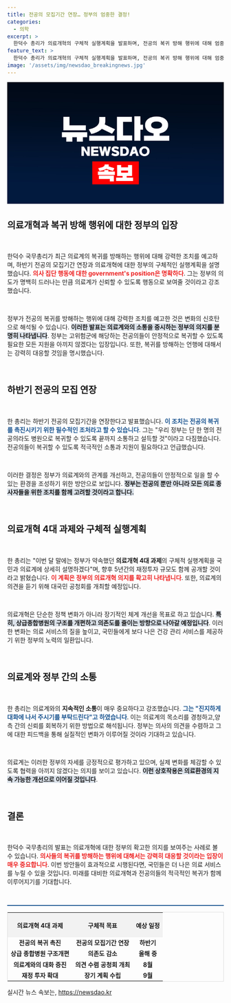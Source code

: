 ```yaml
---
title: 전공의 모집기간 연장… 정부의 엄중한 결정!
categories:
  - 의학
excerpt: >
  한덕수 총리가 의료개혁의 구체적 실행계획을 발표하며, 전공의 복귀 방해 행위에 대해 엄중 대응하겠다고 경고했다. 정부는 투명한 소통을 통해 의료계의 신뢰를 구축하겠다는 의지를 내비쳤다.
feature_text: >
  한덕수 총리가 의료개혁의 구체적 실행계획을 발표하며, 전공의 복귀 방해 행위에 대해 엄중 대응하겠다고 경고했다. 정부는 투명한 소통을 통해 의료계의 신뢰를 구축하겠다는 의지를 내비쳤다.
image: '/assets/img/newsdao_breakingnews.jpg'
---
```


<p><img src="/assets/img/newsdao_breakingnews.jpg" alt="pcversion 속보" /></p>

<h2 data-ke-size="size26">의료개혁과 복귀 방해 행위에 대한 정부의 입장</h2>

<p data-ke-size="size16">&nbsp;</p>

<p>한덕수 국무총리가 최근 의료계의 복귀를 방해하는 행위에 대해 강력한 조치를 예고하며, 하반기 전공의 모집기간 연장과 의료개혁에 대한 정부의 구체적인 실행계획을 설명했습니다. <b><span style="color: #ee2323;">의사 집단 행동에 대한 government's position은 명확하다</span></b>. 그는 정부의 의도가 명백히 드러나는 만큼 의료계가 신뢰할 수 있도록 행동으로 보여줄 것이라고 강조했습니다.</p>

<p data-ke-size="size16">&nbsp;</p>

<p>정부가 전공의 복귀를 방해하는 행위에 대해 강력한 조치를 예고한 것은 변화의 신호탄으로 해석될 수 있습니다. <b><span style="background-color: #21538527;">이러한 발표는 의료계와의 소통을 중시하는 정부의 의지를 분명히 나타냅니다</span></b>. 정부는 고위험군에 해당하는 전공의들이 안정적으로 복귀할 수 있도록 필요한 모든 지원을 아끼지 않겠다는 입장입니다. 또한, 복귀를 방해하는 언행에 대해서는 강력히 대응할 것임을 명시했습니다.</p>

<p data-ke-size="size16">&nbsp;</p>

<h2 data-ke-size="size26">하반기 전공의 모집 연장</h2>

<p data-ke-size="size16">&nbsp;</p>

<p>한 총리는 하반기 전공의 모집기간을 연장한다고 발표했습니다. <b><span style="color: #1a5490;">이 조치는 전공의 복귀를 촉진시키기 위한 필수적인 조처라고 할 수 있습니다</span></b>. 그는 "우리 정부는 단 한 명의 전공의라도 병원으로 복귀할 수 있도록 끝까지 소통하고 설득할 것"이라고 다짐했습니다. 전공의들이 복귀할 수 있도록 적극적인 소통과 지원이 필요하다고 언급했습니다.</p>

<p data-ke-size="size16">&nbsp;</p>

<p>이러한 결정은 정부가 의료계와의 관계를 개선하고, 전공의들이 안정적으로 일을 할 수 있는 환경을 조성하기 위한 방안으로 보입니다. <b><span style="background-color: #21538527;">정부는 전공의 뿐만 아니라 모든 의료 종사자들을 위한 조치를 함께 고려할 것이라고 합니다.</span></b></p>

<p data-ke-size="size16">&nbsp;</p>

<h2 data-ke-size="size26">의료개혁 4대 과제와 구체적 실행계획</h2>

<p data-ke-size="size16">&nbsp;</p>

<p>한 총리는 "이번 달 말에는 정부가 약속했던 <b>의료개혁 4대 과제</b>의 구체적 실행계획을 국민과 의료계에 상세히 설명하겠다"며, 향후 5년간의 재정투자 규모도 함께 공개할 것이라고 밝혔습니다. <b><span style="color: #ee2323;">이 계획은 정부의 의료개혁 의지를 확고히 나타냅니다</span></b>. 또한, 의료계의 의견을 듣기 위해 대국민 공청회를 개최할 예정입니다.</p>

<p data-ke-size="size16">&nbsp;</p>

<p>의료개혁은 단순한 정책 변화가 아니라 장기적인 체계 개선을 목표로 하고 있습니다. <b><span style="background-color: #21538527;">특히, 상급종합병원의 구조를 개편하고 의존도를 줄이는 방향으로 나아갈 예정입니다</span></b>. 이러한 변화는 의료 서비스의 질을 높이고, 국민들에게 보다 나은 건강 관리 서비스를 제공하기 위한 정부의 노력의 일환입니다.</p>

<p data-ke-size="size16">&nbsp;</p>

<h2 data-ke-size="size26">의료계와 정부 간의 소통</h2>

<p data-ke-size="size16">&nbsp;</p>

<p>한 총리는 의료계와의 <b>지속적인 소통</b>이 매우 중요하다고 강조했습니다. <b><span style="color: #1a5490;">그는 "진지하게 대화에 나서 주시기를 부탁드린다"고 하였습니다</span></b>. 이는 의료계의 목소리를 경청하고,양측 간의 신뢰를 회복하기 위한 방법으로 해석됩니다. 정부는 의사의 의견을 수렴하고 그에 대한 피드백을 통해 실질적인 변화가 이루어질 것이라 기대하고 있습니다.</p>

<p data-ke-size="size16">&nbsp;</p>

<p>의료계는 이러한 정부의 자세를 긍정적으로 평가하고 있으며, 실제 변화를 체감할 수 있도록 협력을 아끼지 않겠다는 의지를 보이고 있습니다. <b><span style="background-color: #21538527;">이런 상호작용은 의료환경의 지속 가능한 개선으로 이어질 것입니다</span></b>.</p>

<p data-ke-size="size16">&nbsp;</p>

<h2 data-ke-size="size26">결론</h2>

<p data-ke-size="size16">&nbsp;</p>

<p>한덕수 국무총리의 발표는 의료개혁에 대한 정부의 확고한 의지를 보여주는 사례로 볼 수 있습니다. <b><span style="color: #ee2323;">의사들의 복귀를 방해하는 행위에 대해서는 강력히 대응할 것이라는 입장이 매우 중요합니다</span></b>. 이번 방안들이 효과적으로 시행된다면, 국민들은 더 나은 의료 서비스를 누릴 수 있을 것입니다. 미래를 대비한 의료개혁과 전공의들의 적극적인 복귀가 함께 이루어지기를 기대합니다.</p>

<p data-ke-size="size16">&nbsp;</p>

<hr style="background-color: #1a5490; height: 2px; border: none;"/>

<table style="width: 100%; border: 1px solid #ddd; border-collapse: collapse;">
    <tr>
        <th style="text-align: center; height: 50px; background-color: #f2f2f2;">의료개혁 4대 과제</th>
        <th style="text-align: center; height: 50px; background-color: #f2f2f2;">구체적 목표</th>
        <th style="text-align: center; height: 50px; background-color: #f2f2f2;">예상 일정</th>
    </tr>
    <tr>
        <td style="text-align: center; height: 17px;"><b>전공의 복귀 촉진</b></td>
        <td style="text-align: center; height: 17px;"><b>전공의 모집기간 연장</b></td>
        <td style="text-align: center; height: 17px;"><b>하반기</b></td>
    </tr>
    <tr>
        <td style="text-align: center; height: 17px;"><b>상급 종합병원 구조개편</b></td>
        <td style="text-align: center; height: 17px;"><b>의존도 감소</b></td>
        <td style="text-align: center; height: 17px;"><b>올해 중</b></td>
    </tr>
    <tr>
        <td style="text-align: center; height: 17px;"><b>의료계와의 대화 증진</b></td>
        <td style="text-align: center; height: 17px;"><b>의견 수렴 공청회 개최</b></td>
        <td style="text-align: center; height: 17px;"><b>8월</b></td>
    </tr>
    <tr>
        <td style="text-align: center; height: 17px;"><b>재정 투자 확대</b></td>
        <td style="text-align: center; height: 17px;"><b>장기 계획 수립</b></td>
        <td style="text-align: center; height: 17px;"><b>9월</b></td>
    </tr>
</table>
실시간 뉴스 속보는, <a href="https://newsdao.kr" rel="dofollow">https://newsdao.kr</a>


